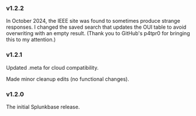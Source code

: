 ### v1.2.2
In October 2024, the IEEE site was found to sometimes produce strange responses. I changed the saved search that updates the OUI table to avoid overwriting with an empty result. (Thank you to GitHub's p4tpr0 for bringing this to my attention.)

### v1.2.1
Updated .meta for cloud compatibility.

Made minor cleanup edits (no functional changes).

### v1.2.0
The initial Splunkbase release.
